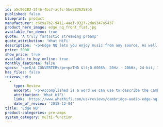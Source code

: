 ```yaml
---
id: a5c96282-3f4b-4bc7-acfc-5be5826258b5
published: false
blueprint: product
manufacturer: c6c9a7b2-9411-4aef-9327-2da9347a5437
product_hero_image: edge_nq_front_flat.jpg
available_for_demo: true
quote: 'A truly fantastic streaming preamp'
quote_attribution: 'What HiFi'
description: '<p>Edge NQ lets you enjoy music from any source. As well as digital coaxial, HDMI, USB and S/PDIF connections, there’s also Chromecast built-in, Spotify Connect, TIDAL, Qobuz, AirPlay, Bluetooth aptX HD, Internet Radio and UPnP Playback. Roon Ready certification enhances your browsing experience. Wherever songs are played from, Edge NQ stays true to the character of every instrument and uncovers a musicality you’ve never heard before.&nbsp; With a wealth of connections including digital coaxial, ARC (Audio Return Channel), USB and S/PDIF, our engineers have ensured that all of your digital content can be enjoyed, at up to 32bit/384kHz and DSD 256. Edge NQ offers an incredibly revealing sound that has detailed tone, rhythmic drive and taut bass. Edge NQ&nbsp;was designed with a unique PCB. Our engineers replaced conventional capacitors with a DC coupled topology and also added a solid state volume control. The end result is a clean signal path that’s perfectly balanced at any volume. Edge NQ boasts the very latest version of our award-winning streaming module. Designed in-house, right here in the UK, it features a new, faster chipset and support for both 24bit/192kHz and DSD128 files. The addition of Spotify Connect, TIDAL, Qobuz, AirPlay, Bluetooth aptX HD and Internet radio means you can enjoy your music whatever the source. Roon Ready certification enhances your browsing experience.&nbsp;</p>'
price: 5000
show_price: true
available_to_buy_online: true
monthly_featuree: false
specs: '<p>D/A CONVERTER</p><p>THD &lt;0.0008%, 20Hz - 20kHz, 24-bit, 1Vrms output</p><p>THD ANALOG SOURCES</p><p>&lt;0.0008%, 20Hz – 20kHz, 1Vrms output</p><p>FREQUENCY RESPONSE</p><p>20Hz-20kHz +/- 0.1dB</p><p>S/N RATIO (REF 1V OUTPUT)</p><p>&gt;103 dB</p><p>CROSSTALK @ 1KHZ</p><p>&lt; -100dB</p><p>MAX PREAMP OUTPUT</p><p>6Vrms single ended or 6Vrms + 6Vrms balanced</p><p>FIXED LINE-OUT MODE</p><p>Yes. The preamplifier can be disabled via the dedicated Edge app for iOS and Android. Within the app, simply turn off ‘preamplifier mode’ in the settings to run a line out via XLR or RCA to an integrated amplifier.</p><p>USB AUDIO INPUT</p><p>USB Audio Class 2.0 supporting up to 32-bit 384kHz PCM, or up to DSD256</p><p>USB DRIVE INPUT</p><p>1 x USB 2.0 current limited to 1A, FAT32 / NTFS / HFS / HFS+</p><p>BLUETOOTH</p><p>4.1 (Smart/BLE enabled) A2DP/AVRCP supporting SBC, AAC, aptX and aptX HD</p><p>UPNP CONNECTIVITY</p><p>Yes - Accesible via supported app</p><p>CHROMECAST BUILT-IN</p><p>Yes</p><p>TOSLINK INPUT</p><p>16/24-bit 32-96kHz</p><p>COAX S/PDIF INPUT</p><p>16/24-bit 32-192kHz</p><p>WI-FI</p><p>IEEE 802.11 b/g or n (2.4GHz), Encryption WEP, WPA, WPA2</p><p>ETHERNET</p><p>IEEE 802.3, 10 Base-T or 100 Base-T</p><p>MAX POWER CONSUMPTION</p><p>100W</p><p>STANDBY POWER CONSUMPTION</p><p>&lt;0.5W</p><p>DIMENSIONS</p><p>120 x 460 x 405mm (4.7 x 18.1 x 15.9”)</p><p>WEIGHT</p><p>10.2kg (22.4lbs)</p><p>CHROMECAST BUILT-IN</p><p>Hi-res wireless connectivity that''s compatible with hundreds of Android and iOS apps. Chromecast built-in is a trademark of Google LLC</p><p>IN THE BOX</p><p>Edge NQ Pre-amplifier and Network Player; 1.5M Power Lead; Edge Remote Control; 3 x AAA Batteries; Bluetooth Antenna; Wi-Fi Dongle; Edge Link Cable; Edge NQ User Manual</p>'
has_files: false
reivews_set:
  -
    type: Review
    excerpt: '<p>Accomplished is a word we can use to describe the Cambridge Audio Edge NQ itself. It is a top-class streamer and a rather fine analogue preamplifier too. Add a hugely capable DAC section, and an impressive headphone amplifier, and you have quite some product – all packed into one gorgeous unit to boot.&nbsp;&nbsp;</p>'
    attribution: 'What HiFi'
    link: 'https://www.whathifi.com/us/reviews/cambridge-audio-edge-nq'
    date_of_review: '2018-12-04'
title: 'Edge NQ'
product-categories: pre-amps
system_category: multi-function
---
```

